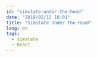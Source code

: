 ```yaml
---
id: "simstate-under-the-hood"
date: "2019/02/15 18:01"
title: "Simstate Under the Hood"
lang: en
tags:
  - simstate
  - React
---
```

